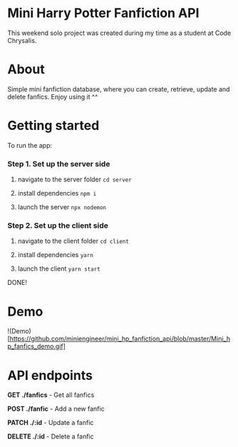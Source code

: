 # Mini Harry Potter Fanfiction API

This weekend solo project was created during my time as a student at Code Chrysalis.

# About

Simple mini fanfiction database, where you can create, retrieve, update and delete fanfics.
Enjoy using it ^^

# Getting started

To run the app:

### Step 1. Set up the server side

1. navigate to the server folder `cd server`

2. install dependencies `npm i`

3. launch the server `npx nodemon`

### Step 2. Set up the client side

1. navigate to the client folder `cd client`

2. install dependencies `yarn`

3. launch the client `yarn start`

DONE!

# Demo

!(Demo)[https://github.com/miniengineer/mini_hp_fanfiction_api/blob/master/Mini_hp_fanfics_demo.gif]

# API endpoints

**GET ./fanfics** - Get all fanfics

**POST ./fanfic** - Add a new fanfic

**PATCH ./:id** - Update a fanfic

**DELETE ./:id** - Delete a fanfic

